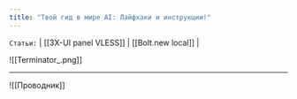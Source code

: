 ```yaml
---
title: "Твой гид в мире AI: Лайфхаки и инструкции!"
---
```

`Статьи:` | [[3X-UI panel VLESS]] | [[Bolt.new local]] |

![[Terminator_.png]]
___
![[Проводник]]